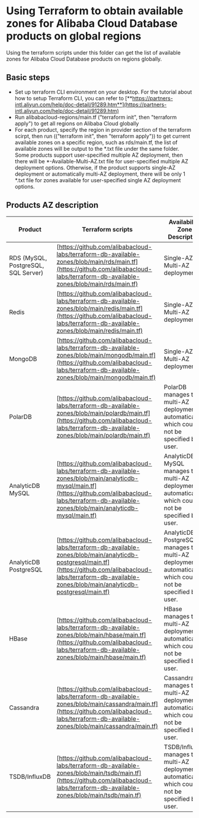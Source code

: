 # Using Terraform to obtain available zones for Alibaba Cloud Database products on global regions

Using the terraform scripts under this folder can get the list of available zones for Alibaba Cloud Database products on regions globally.

## Basic steps

- Set up terraform CLI environment on your desktop. For the tutorial about how to setup Terraform CLI, you can refer to [**https://partners-intl.aliyun.com/help/doc-detail/91289.htm**](https://partners-intl.aliyun.com/help/doc-detail/91289.htm)
- Run alibabacloud-regions/main.tf ("terraform init", then "terraform apply") to get all regions on Alibaba Cloud globally
- For each product, specify the region in provider section of the terraform scirpt, then run (("terraform init", then "terraform apply")) to get current available zones on a specific region, such as rds/main.tf, the list of available zones will be output to the *.txt file under the same folder. Some products support user-specified multiple AZ deployment, then there will be *-Available-Multi-AZ.txt file for user-specified multiple AZ deployment options. Otherwise, if the product supports single-AZ deployment or automatically multi-AZ deployment, there will be only 1 *.txt file for zones available for user-specified single AZ deployment options.



## Products AZ description
| Product | Terraform scripts | Availability Zone Description |
| --- | --- | --- |
| RDS (MySQL, PostgreSQL, SQL Server) | [https://github.com/alibabacloud-labs/terraform-db-available-zones/blob/main/rds/main.tf](https://github.com/alibabacloud-labs/terraform-db-available-zones/blob/main/rds/main.tf) | Single-AZ or Multi-AZ deployment |
| Redis | [https://github.com/alibabacloud-labs/terraform-db-available-zones/blob/main/redis/main.tf](https://github.com/alibabacloud-labs/terraform-db-available-zones/blob/main/redis/main.tf) | Single-AZ or Multi-AZ deployment |
| MongoDB | [https://github.com/alibabacloud-labs/terraform-db-available-zones/blob/main/mongodb/main.tf](https://github.com/alibabacloud-labs/terraform-db-available-zones/blob/main/mongodb/main.tf) | Single-AZ or Multi-AZ deployment |
| PolarDB | [https://github.com/alibabacloud-labs/terraform-db-available-zones/blob/main/polardb/main.tf](https://github.com/alibabacloud-labs/terraform-db-available-zones/blob/main/polardb/main.tf) | PolarDB manages the multi-AZ deployment automatically, which could not be specified by user. |
| AnalyticDB MySQL | [https://github.com/alibabacloud-labs/terraform-db-available-zones/blob/main/analyticdb-mysql/main.tf](https://github.com/alibabacloud-labs/terraform-db-available-zones/blob/main/analyticdb-mysql/main.tf) | AnalyticDB MySQL manages the multi-AZ deployment automatically, which could not be specified by user. |
| AnalyticDB PostgreSQL | [https://github.com/alibabacloud-labs/terraform-db-available-zones/blob/main/analyticdb-postgresql/main.tf](https://github.com/alibabacloud-labs/terraform-db-available-zones/blob/main/analyticdb-postgresql/main.tf) | AnalyticDB PostgreSQL manages the multi-AZ deployment automatically, which could not be specified by user. |
| HBase | [https://github.com/alibabacloud-labs/terraform-db-available-zones/blob/main/hbase/main.tf](https://github.com/alibabacloud-labs/terraform-db-available-zones/blob/main/hbase/main.tf) | HBase manages the multi-AZ deployment automatically, which could not be specified by user. |
| Cassandra | [https://github.com/alibabacloud-labs/terraform-db-available-zones/blob/main/cassandra/main.tf](https://github.com/alibabacloud-labs/terraform-db-available-zones/blob/main/cassandra/main.tf) | Cassandra manages the multi-AZ deployment automatically, which could not be specified by user. |
| TSDB/InfluxDB | [https://github.com/alibabacloud-labs/terraform-db-available-zones/blob/main/tsdb/main.tf](https://github.com/alibabacloud-labs/terraform-db-available-zones/blob/main/tsdb/main.tf) | TSDB/InfluxDB manages the multi-AZ deployment automatically, which could not be specified by user. |

